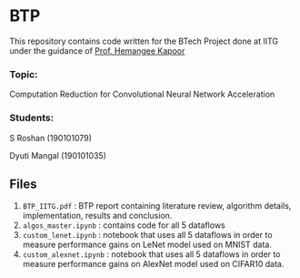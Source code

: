 # BTP

This repository contains code written for the BTech Project done at IITG under the guidance of [Prof. Hemangee Kapoor](https://www.iitg.ac.in/hemangee/)

### Topic: 
Computation Reduction for Convolutional Neural Network
Acceleration

### Students:
S Roshan (190101079)

Dyuti Mangal (190101035)


## Files

1. ```BTP_IITG.pdf``` : BTP report containing literature review, algorithm details, implementation, results and conclusion.
2. ```algos_master.ipynb``` : contains code for all 5 dataflows
3. ```custom_lenet.ipynb``` : notebook that uses all 5 dataflows in order to measure performance gains on LeNet model used on MNIST data.
4. ```custom_alexnet.ipynb``` : notebook that uses all 5 dataflows in order to measure performance gains on AlexNet model used on CIFAR10 data.


